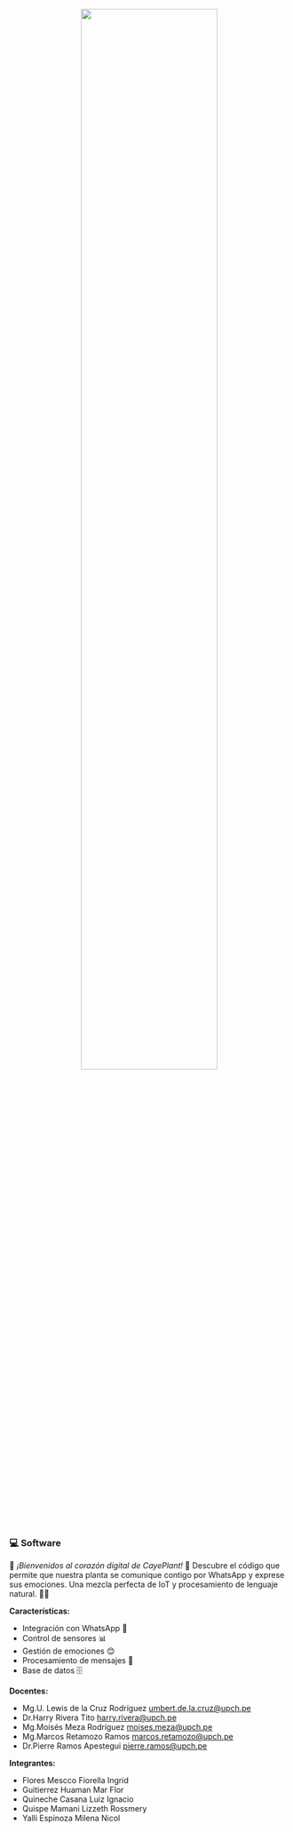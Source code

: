 <p align="center">
  <img src="https://github.com/JefHuiza/Fundamentos-de-Dise-o/assets/156036185/d3c66dfb-5faa-419b-bf1b-d897ea110ce7" width="70%">
</p>

### 💻 Software
🌱 *¡Bienvenidos al corazón digital de CayePlant!* 🌱
Descubre el código que permite que nuestra planta se comunique contigo por WhatsApp y exprese sus emociones. Una mezcla perfecta de IoT y procesamiento de lenguaje natural. 🤖📱

**Características:**
* Integración con WhatsApp 💬
* Control de sensores 📊
* Gestión de emociones 😊
* Procesamiento de mensajes 📨
* Base de datos 🗄️

**Docentes:**
* Mg.U. Lewis de la Cruz Rodríguez
umbert.de.la.cruz@upch.pe
* Dr.Harry Rivera Tito
harry.rivera@upch.pe
* Mg.Moisés Meza Rodríguez
moises.meza@upch.pe
* Mg.Marcos Retamozo Ramos
marcos.retamozo@upch.pe
* Dr.Pierre Ramos Apestegui
pierre.ramos@upch.pe

**Integrantes:**
* Flores Mescco Fiorella Ingrid
* Guitierrez Huaman Mar Flor
* Quineche Casana Luiz Ignacio
* Quispe Mamani Lizzeth Rossmery
* Yalli Espinoza Milena Nicol





